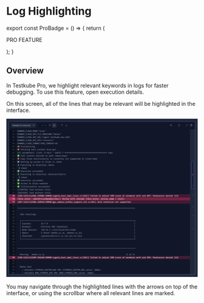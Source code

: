 # Log Highlighting

export const ProBadge = () => {
  return (
    <span>
      <p class="pro-badge">PRO FEATURE</p>
    </span>
  );
}

<ProBadge />

## Overview

In Testkube Pro, we highlight relevant keywords in logs for faster debugging. To use this feature, open execution details.

On this screen, all of the lines that may be relevant will be highlighted in the interface.

![log-highlighting.png](../../img/log-highlighting.png)

You may navigate through the highlighted lines with the arrows on top of the interface,
or using the scrollbar where all relevant lines are marked.
